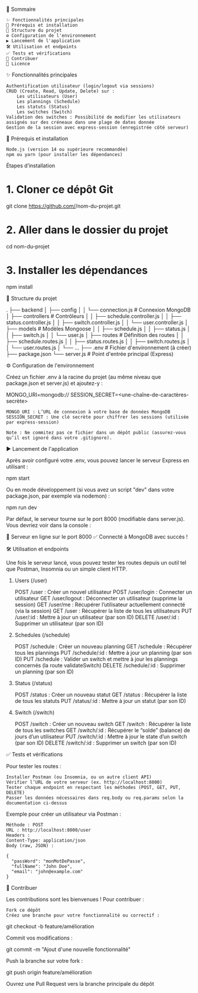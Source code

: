 🚩 Sommaire

    ✨ Fonctionnalités principales
    🔧 Prérequis et installation
    📂 Structure du projet
    ⚙️ Configuration de l'environnement
    ▶️ Lancement de l'application
    🛠 Utilisation et endpoints
    ✅ Tests et vérifications
    🤝 Contribuer
    📄 Licence

✨ Fonctionnalités principales

    Authentification utilisateur (login/logout via sessions)
    CRUD (Create, Read, Update, Delete) sur :
        Les utilisateurs (User)
        Les plannings (Schedule)
        Les statuts (Status)
        Les switches (Switch)
    Validation des switches : Possibilité de modifier les utilisateurs assignés sur des créneaux dans une plage de dates donnée
    Gestion de la session avec express-session (enregistrée côté serveur)

🔧 Prérequis et installation

    Node.js (version 14 ou supérieure recommandée)
    npm ou yarn (pour installer les dépendances)

Étapes d’installation

# 1. Cloner ce dépôt Git
git clone https://github.com/<votre-compte>/nom-du-projet.git

# 2. Aller dans le dossier du projet
cd nom-du-projet

# 3. Installer les dépendances
npm install

📂 Structure du projet

.
├── backend
│   ├── config
│   │   └── connection.js        # Connexion MongoDB
│   ├── controllers              # Contrôleurs
│   │   ├── schedule.controller.js
│   │   ├── status.controller.js
│   │   ├── switch.controller.js
│   │   └── user.controller.js
│   ├── models                   # Modèles Mongoose
│   │   ├── schedule.js
│   │   ├── status.js
│   │   ├── switch.js
│   │   └── user.js
│   ├── routes                   # Définition des routes
│   │   ├── schedule.routes.js
│   │   ├── status.routes.js
│   │   ├── switch.routes.js
│   │   └── user.routes.js
│   └── ...
├── .env                         # Fichier d'environnement (à créer)
├── package.json
└── server.js                    # Point d'entrée principal (Express)

⚙️ Configuration de l'environnement

Créez un fichier .env à la racine du projet (au même niveau que package.json et server.js) et ajoutez-y :

MONGO_URI=mongodb://<votre-URI-MongoDB>
SESSION_SECRET=<une-chaîne-de-caractères-secrète>

    MONGO_URI : L’URL de connexion à votre base de données MongoDB
    SESSION_SECRET : Une clé secrète pour chiffrer les sessions (utilisée par express-session)

    Note : Ne commitez pas ce fichier dans un dépôt public (assurez-vous qu’il est ignoré dans votre .gitignore).

▶️ Lancement de l'application

Après avoir configuré votre .env, vous pouvez lancer le serveur Express en utilisant :

npm start

Ou en mode développement (si vous avez un script "dev" dans votre package.json, par exemple via nodemon) :

npm run dev

Par défaut, le serveur tourne sur le port 8000 (modifiable dans server.js).
Vous devriez voir dans la console :

🐍 Serveur en ligne sur le port 8000
✅ Connecté à MongoDB avec succès !

🛠 Utilisation et endpoints

Une fois le serveur lancé, vous pouvez tester les routes depuis un outil tel que Postman, Insomnia ou un simple client HTTP.
1. Users (/user)

    POST /user : Créer un nouvel utilisateur
    POST /user/login : Connecter un utilisateur
    GET /user/logout : Déconnecter un utilisateur (supprime la session)
    GET /user/me : Récupérer l’utilisateur actuellement connecté (via la session)
    GET /user : Récupérer la liste de tous les utilisateurs
    PUT /user/:id : Mettre à jour un utilisateur (par son ID)
    DELETE /user/:id : Supprimer un utilisateur (par son ID)

2. Schedules (/schedule)

    POST /schedule : Créer un nouveau planning
    GET /schedule : Récupérer tous les plannings
    PUT /schedule/:id : Mettre à jour un planning (par son ID)
    PUT /schedule : Valider un switch et mettre à jour les plannings concernés (la route validateSwitch)
    DELETE /schedule/:id : Supprimer un planning (par son ID)

3. Status (/status)

    POST /status : Créer un nouveau statut
    GET /status : Récupérer la liste de tous les statuts
    PUT /status/:id : Mettre à jour un statut (par son ID)

4. Switch (/switch)

    POST /switch : Créer un nouveau switch
    GET /switch : Récupérer la liste de tous les switches
    GET /switch/:id : Récupérer le “solde” (balance) de jours d’un utilisateur
    PUT /switch/:id : Mettre à jour le state d’un switch (par son ID)
    DELETE /switch/:id : Supprimer un switch (par son ID)

✅ Tests et vérifications

Pour tester les routes :

    Installer Postman (ou Insomnia, ou un autre client API)
    Vérifier l’URL de votre serveur (ex. http://localhost:8000)
    Tester chaque endpoint en respectant les méthodes (POST, GET, PUT, DELETE)
    Passer les données nécessaires dans req.body ou req.params selon la documentation ci-dessus

Exemple pour créer un utilisateur via Postman :

    Méthode : POST
    URL : http://localhost:8000/user
    Headers :
    Content-Type: application/json
    Body (raw, JSON) :

    {
      "passWord": "monMotDePasse",
      "fullName": "John Doe",
      "email": "john@example.com"
    }

🤝 Contribuer

Les contributions sont les bienvenues !
Pour contribuer :

    Fork ce dépôt
    Créez une branche pour votre fonctionnalité ou correctif :

git checkout -b feature/amélioration

Commit vos modifications :

git commit -m "Ajout d'une nouvelle fonctionnalité"

Push la branche sur votre fork :

git push origin feature/amélioration

Ouvrez une Pull Request vers la branche principale du dépôt
